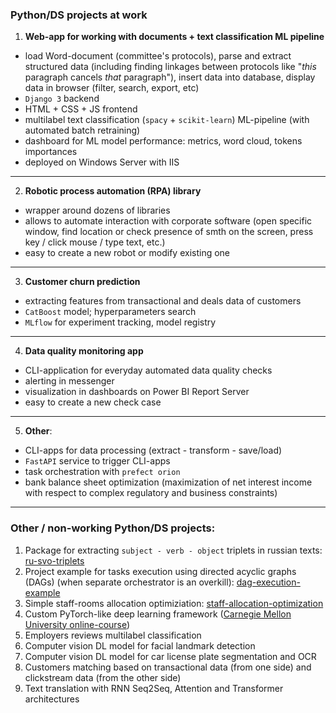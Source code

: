 ### Python/DS projects at work

1. **Web-app for working with documents + text classification ML pipeline**
- load Word-document (committee's protocols), parse and extract structured data (including finding linkages between protocols like "*this* paragraph cancels *that* paragraph"), insert data into database, display data in browser (filter, search, export, etc)
- `Django 3` backend
- HTML + CSS + JS frontend
- multilabel text classification (`spacy` + `scikit-learn`) ML-pipeline (with automated batch retraining)
- dashboard for ML model performance: metrics, word cloud, tokens importances
- deployed on Windows Server with IIS

---

2. **Robotic process automation (RPA) library**
- wrapper around dozens of libraries
- allows to automate interaction with corporate software (open specific window, find location or check presence of smth on the screen, press key / click mouse / type text, etc.)
- easy to create a new robot or modify existing one

---

3. **Customer churn prediction**
- extracting features from transactional and deals data of customers
- `CatBoost` model; hyperparameters search
- `MLflow` for experiment tracking, model registry

---

4. **Data quality monitoring app**
- CLI-application for everyday automated data quality checks
- alerting in messenger
- visualization in dashboards on Power BI Report Server
- easy to create a new check case

---

5. **Other**:
- CLI-apps for data processing (extract - transform - save/load)
- `FastAPI` service to trigger CLI-apps
- task orchestration with `prefect orion`
- bank balance sheet optimization (maximization of net interest income with respect to complex regulatory and business constraints)

---

### Other / non-working Python/DS projects:

1. Package for extracting `subject - verb - object` triplets in russian texts: [ru-svo-triplets](https://github.com/dmitry-rvn/ru-svo-triplets)
2. Project example for tasks execution using directed acyclic graphs (DAGs) (when separate orchestrator is an overkill): [dag-execution-example](https://github.com/dmitry-rvn/dag-execution-example)
3. Simple staff-rooms allocation optimiziation: [staff-allocation-optimization](https://github.com/dmitry-rvn/staff-allocation-optimization)
4. Custom PyTorch-like deep learning framework ([Carnegie Mellon University online-course](https://dlsyscourse.org/))
5. Employers reviews multilabel classification
6. Computer vision DL model for facial landmark detection
7. Computer vision DL model for car license plate segmentation and OCR
8. Customers matching based on transactional data (from one side) and clickstream data (from the other side)
9. Text translation with RNN Seq2Seq, Attention and Transformer architectures
